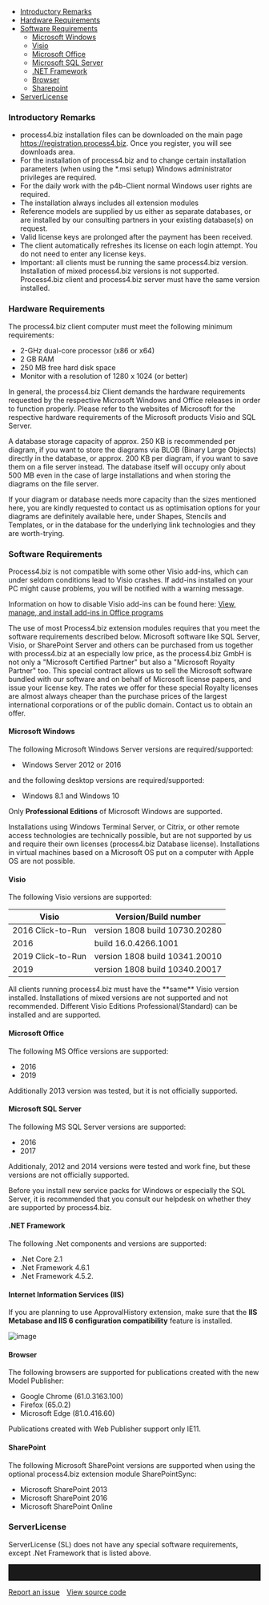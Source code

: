 - [Introductory Remarks](#introductory-remarks)
- [Hardware Requirements](#hardware-requirements)
- [Software Requirements](#software-requirements)
  - [Microsoft Windows](#microsoft-windows)   
  - [Visio](#visio)
  - [Microsoft Office](#microsoft-office)
  - [Microsoft SQL Server](#microsoft-sql-server)
  - [.NET Framework](#net-framework)
  - [Browser](#browser)
  - [Sharepoint](#sharepoint)
- [ServerLicense](#serverlicense)

### Introductory Remarks

-   process4.biz installation files can be downloaded on the main page https://registration.process4.biz. Once you register, you will see downloads area.
-   For the installation of process4.biz and to change certain installation parameters (when using the \*.msi setup) Windows administrator privileges are required.
-   For the daily work with the p4b-Client normal Windows user rights are required.
-   The installation always includes all extension modules
-   Reference models are supplied by us either as separate databases, or
    are installed by our consulting partners in your existing
    database(s) on request.
-   Valid license keys are prolonged after the payment has been received.
-   The client automatically refreshes its license on each login attempt. You do not need to enter any license keys.
-   Important: all clients must be running the same process4.biz
    version. Installation of mixed process4.biz versions is not
    supported. Process4.biz client and process4.biz server must have the
    same version installed.

### Hardware Requirements

The process4.biz client computer must meet the following minimum
requirements:

-   2-GHz dual-core processor (x86 or x64)
-   2 GB RAM
-   250 MB free hard disk space
-   Monitor with a resolution of 1280 x 1024 (or better)

<div class="info">
  In general, the process4.biz Client demands the hardware requirements requested by the respective Microsoft Windows and Office releases in order to function properly. Please refer to the websites of Microsoft for the respective hardware requirements of the Microsoft products Visio and SQL Server.
  </div>

A database storage capacity of approx. 250 KB is recommended per diagram, if you want to store the diagrams via BLOB (Binary Large Objects) directly in the database, or approx. 200 KB per diagram, if you want to save them on a file server instead. The database itself will
occupy only about 500 MB even in the case of large installations and when storing the diagrams on the file server.

If your diagram or database needs more capacity than the sizes mentioned here, you are kindly requested to contact us as optimisation options for your diagrams are definitely available here, under Shapes, Stencils and Templates, or in the database for the underlying link technologies and they are worth-trying.

### Software Requirements

Process4.biz is not compatible with some other Visio add-ins, which can under seldom conditions lead to Visio crashes. If add-ins installed on your PC might cause problems, you will be notified with a warning message.

Information on how to disable Visio add-ins can be found here: [View, manage, and install add-ins in Office programs](https://support.office.com/en-us/article/View-manage-and-install-add-ins-in-Office-programs-16278816-1948-4028-91E5-76DCA5380F8D)

The use of most Process4.biz extension modules requires that you meet the software requirements described below. Microsoft software like SQL Server, Visio, or SharePoint Server and others can be purchased from us together with process4.biz at an especially low price, as the process4.biz GmbH is not only a "Microsoft Certified Partner" but also a "Microsoft Royalty Partner" too. This special contract allows us to sell the Microsoft software bundled with our software and on behalf of Microsoft license papers, and issue your license key. The rates we offer for these special Royalty licenses are almost always cheaper than the purchase prices of the largest international corporations or of the public domain. Contact us to obtain an offer.

#### Microsoft Windows

The following Microsoft Windows Server versions are required/supported:

-    Windows Server 2012 or 2016

and the following desktop versions are required/supported:

-    Windows 8.1 and Windows 10

Only __Professional Editions__ of Microsoft Windows are supported.

Installations using Windows Terminal Server, or Citrix, or other remote access technologies are technically possible, but are not supported by us and require their own licenses (process4.biz Database license). Installations in virtual machines based on a Microsoft OS put on a computer with Apple OS are not possible.

#### Visio

The following Visio versions are supported:

| Visio | Version/Build number |
| ------------- |-------------|
| 2016 Click-to-Run | version 1808 build 10730.20280 |
| 2016 | build 16.0.4266.1001 |
| 2019 Click-to-Run | version 1808 build 10341.20010 |
| 2019 | version 1808 build 10340.20017 |

<div class="info">
All clients running process4.biz must have the **same** Visio version installed. Installations of mixed versions are not supported and not recommended. Different Visio Editions Professional/Standard) can be installed and are supported.
</div>

#### Microsoft Office

The following MS Office versions are supported:
- 2016
- 2019

Additionally 2013 version was tested, but it is not officially supported.

#### Microsoft SQL Server 

The following MS SQL Server versions are supported: 
- 2016
- 2017

Additionaly, 2012 and 2014 versions were tested and work fine, but these versions are not officially supported.

<div class="warning">
Before you install new service packs for Windows or especially the SQL Server, it is recommended that you consult our helpdesk on whether they are supported by process4.biz.
</div>

#### .NET Framework

The following .Net components and versions are supported: 
- .Net Core 2.1
- .Net Framework 4.6.1
- .Net Framework 4.5.2.

#### Internet Information Services (IIS)

If you are planning to use ApprovalHistory extension, make sure that the __IIS Metabase and IIS 6 configuration compatibility__ feature is installed. 

![image](//images.ctfassets.net/6mz8d8cle1nl/3XT9M0zMT6nR7AulX3plIW/26825a9a028fe9d79f1b62d5feb1137f/image.png)

#### Browser

The following browsers are supported for publications created with the new Model Publisher: 
- Google Chrome (61.0.3163.100)
- Firefox (65.0.2)
- Microsoft Edge (81.0.416.60)

Publications created with Web Publisher support only IE11.

#### SharePoint

The following Microsoft SharePoint versions are supported when using the optional process4.biz extension module SharePointSync:
- Microsoft SharePoint 2013
- Microsoft SharePoint 2016
- Microsoft SharePoint Online

### ServerLicense

ServerLicense (SL) does not have any special software requirements, except .Net Framework that is listed above.
<hr style="padding-top:2rem" />
<a href="https://github.com/process4/docs/issues" target="_blank" class="bgw btn btn-primary btn-lg shadow-sm">Report an issue</a>
<a href="https://github.com/process4/docs" target="_blank" class="bgw btn btn-primary btn-lg shadow-sm" style="margin-left:10px;">View source code</a>